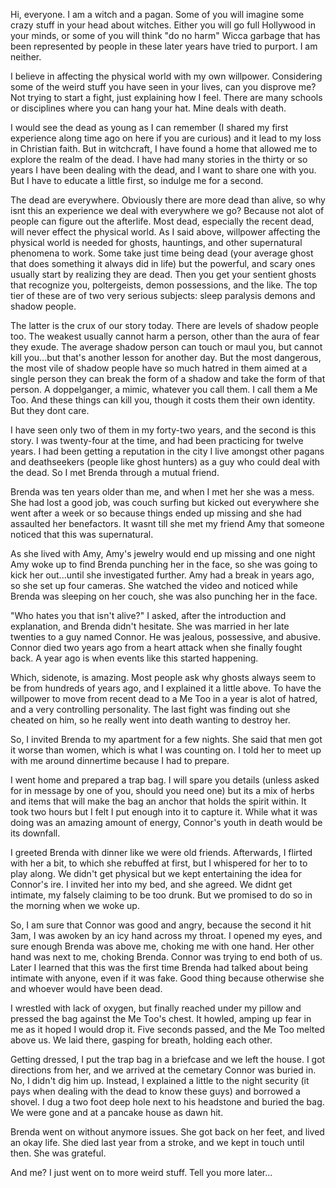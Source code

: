 Hi, everyone.  I am a witch and a pagan.  Some of you will imagine some crazy stuff in your head about witches.  Either you will go full Hollywood in your minds, or some of you will think "do no harm" Wicca garbage that has been represented by people in these later years have tried to purport.  I am neither. 

I believe in affecting the physical world with my own willpower.  Considering some of the weird stuff you have seen in your lives, can you disprove me?  Not trying to start a fight, just explaining how I feel.  There are many schools or disciplines where you can hang your hat. Mine deals with death.

I would see the dead as young as I can remember (I shared my first experience along time ago on here if you are curious) and it lead to my loss in Christian faith.  But in witchcraft, I have found a home that allowed me to explore the realm of the dead.  I have had many stories in the thirty or so years I have been dealing with the dead, and I want to share one with you.  But I have to educate a little first, so indulge me for a second.

The dead are everywhere. Obviously there are more dead than alive, so why isnt this an experience we deal with everywhere we go?  Because not alot of people can figure out the afterlife.  Most dead, especially the recent dead, will never effect the physical world.  As I said above, willpower affecting the physical world is needed for ghosts, hauntings, and other supernatural phenomena to work.  Some take just time being dead (your average ghost that does something it always did in life) but the powerful, and scary ones usually start by realizing they are dead.  Then you get your sentient ghosts that recognize you, poltergeists, demon possessions, and the like.  The top tier of these are of two very serious subjects: sleep paralysis demons and shadow people.  

The latter is the crux of our story today.  There are levels of shadow people too. The weakest usually cannot harm a person, other than the aura of fear they exude.  The average shadow person can touch or maul you, but cannot kill you...but that's another lesson for another day.  But the most dangerous, the most vile of shadow people have so much hatred in them aimed at a single person they can break the form of a shadow and take the form of that person.  A doppelganger, a mimic, whatever you call them.  I call them a Me Too.  And these things can kill you, though it costs them their own identity.  But they dont care.

I have seen only two of them in my forty-two years, and the second is this story.  I was twenty-four at the time, and had been practicing for twelve years.  I had been getting a reputation in the city I live amongst other pagans and deathseekers (people like ghost hunters) as a guy who could deal with the dead.  So I met Brenda through a mutual friend.  

Brenda was ten years older than me, and when I met her she was a mess.  She had lost a good job, was couch surfing but kicked out everywhere she went after a week or so because things ended up missing and she had assaulted her benefactors.  It wasnt till she met my friend Amy that someone noticed that this was supernatural.  

As she lived with Amy, Amy's jewelry would end up missing and one night Amy woke up to find Brenda punching her in the face, so she was going to kick her out...until she investigated further.  Amy had a break in years ago, so she set up four cameras.  She watched the video and noticed while Brenda was sleeping on her couch, she was also punching her in the face.

"Who hates you that isn't alive?" I asked, after the introduction and explanation, and Brenda didn't hesitate.  She was married in her late twenties to a guy named Connor. He was jealous, possessive, and abusive.  Connor died two years ago from a heart attack when she finally fought back.  A year ago is when events like this started happening.  

Which, sidenote, is amazing. Most people ask why ghosts always seem to be from hundreds of years ago, and I explained it a little above.  To have the willpower to move from recent dead to a Me Too in a year is alot of hatred, and a very controlling personality.  The last fight was finding out she cheated on him, so he really went into death wanting to destroy her.

So, I invited Brenda to my apartment for a few nights.  She said that men got it worse than women, which is what I was counting on.  I told her to meet up with me around dinnertime because I had to prepare.

I went home and prepared a trap bag.  I will spare you details (unless asked for in message by one of you, should you need one) but its a mix of herbs and items that will make the bag an anchor that holds the spirit within.  It took two hours but I felt I put enough into it to capture it.  While what it was doing was an amazing amount of energy, Connor's youth in death would be its downfall.  

I greeted Brenda with dinner like we were old friends.  Afterwards, I flirted with her a bit, to which she rebuffed at first, but I whispered for her to to play along.  We didn't get physical but we kept entertaining the idea for Connor's ire.  I invited her into my bed, and she agreed. We didnt get intimate, my falsely claiming to be too drunk. But we promised to do so in the morning when we woke up.  

So, I am sure that Connor was good and angry, because the second it hit 3am, I was awoken by an icy hand across my throat.  I opened my eyes, and sure enough Brenda was above me, choking me with one hand. Her other hand was next to me, choking Brenda.  Connor was trying to end both of us. Later I learned that this was the first time Brenda had talked about being intimate with anyone, even if it was fake.  Good thing because otherwise she and whoever would have been dead. 

I wrestled with lack of oxygen, but finally reached under my pillow and pressed the bag against the Me Too's chest. It howled, amping up fear in me as it hoped I would drop it.  Five seconds passed, and the Me Too melted above us.  We laid there, gasping for breath, holding each other.  

Getting dressed, I put the trap bag in a briefcase and we left the house.  I got directions from her, and we arrived at the cemetary Connor was buried in.  No, I didn't dig him up. Instead, I explained a little to the night security (it pays when dealing with the dead to know these guys) and borrowed a shovel. I dug a two foot deep hole next to his headstone and buried the bag.  We were gone and at a pancake house as dawn hit.

Brenda went on without anymore issues.  She got back on her feet, and lived an okay life.  She died last year from a stroke, and we kept in touch until then.  She was grateful.

And me? I just went on to more weird stuff.  Tell you more later...